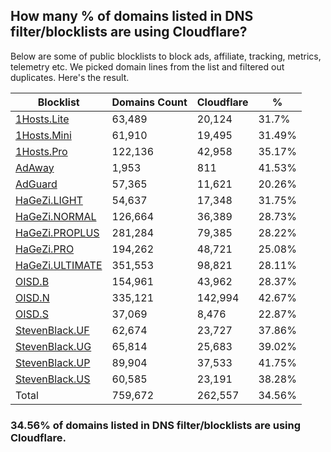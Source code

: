## How many % of domains listed in DNS filter/blocklists are using Cloudflare?


Below are some of public blocklists to block ads, affiliate, tracking, metrics, telemetry etc.
We picked domain lines from the list and filtered out duplicates.
Here's the result.


| Blocklist | Domains Count | Cloudflare | % |
| --- | --- | --- | --- |
| [1Hosts.Lite](https://raw.githubusercontent.com/badmojr/1Hosts/master/Lite/hosts.win) | 63,489 | 20,124 | 31.7% |
| [1Hosts.Mini](https://raw.githubusercontent.com/badmojr/1Hosts/master/mini/hosts.win) | 61,910 | 19,495 | 31.49% |
| [1Hosts.Pro](https://raw.githubusercontent.com/badmojr/1Hosts/master/Pro/hosts.win) | 122,136 | 42,958 | 35.17% |
| [AdAway](https://raw.githubusercontent.com/AdAway/adaway.github.io/master/hosts.txt) | 1,953 | 811 | 41.53% |
| [AdGuard](https://adguardteam.github.io/AdGuardSDNSFilter/Filters/filter.txt) | 57,365 | 11,621 | 20.26% |
| [HaGeZi.LIGHT](https://raw.githubusercontent.com/hagezi/dns-blocklists/main/hosts/light.txt) | 54,637 | 17,348 | 31.75% |
| [HaGeZi.NORMAL](https://raw.githubusercontent.com/hagezi/dns-blocklists/main/hosts/multi.txt) | 126,664 | 36,389 | 28.73% |
| [HaGeZi.PROPLUS](https://raw.githubusercontent.com/hagezi/dns-blocklists/main/hosts/pro.plus.txt) | 281,284 | 79,385 | 28.22% |
| [HaGeZi.PRO](https://raw.githubusercontent.com/hagezi/dns-blocklists/main/hosts/pro.txt) | 194,262 | 48,721 | 25.08% |
| [HaGeZi.ULTIMATE](https://raw.githubusercontent.com/hagezi/dns-blocklists/main/hosts/ultimate.txt) | 351,553 | 98,821 | 28.11% |
| [OISD.B](https://big.oisd.nl/dnsmasq) | 154,961 | 43,962 | 28.37% |
| [OISD.N](https://nsfw.oisd.nl/dnsmasq) | 335,121 | 142,994 | 42.67% |
| [OISD.S](https://small.oisd.nl/dnsmasq) | 37,069 | 8,476 | 22.87% |
| [StevenBlack.UF](https://raw.githubusercontent.com/StevenBlack/hosts/master/alternates/fakenews/hosts) | 62,674 | 23,727 | 37.86% |
| [StevenBlack.UG](https://raw.githubusercontent.com/StevenBlack/hosts/master/alternates/gambling/hosts) | 65,814 | 25,683 | 39.02% |
| [StevenBlack.UP](https://raw.githubusercontent.com/StevenBlack/hosts/master/alternates/porn/hosts) | 89,904 | 37,533 | 41.75% |
| [StevenBlack.US](https://raw.githubusercontent.com/StevenBlack/hosts/master/alternates/social/hosts) | 60,585 | 23,191 | 38.28% |
| Total | 759,672 | 262,557 | 34.56% |


### 34.56% of domains listed in DNS filter/blocklists are using Cloudflare.